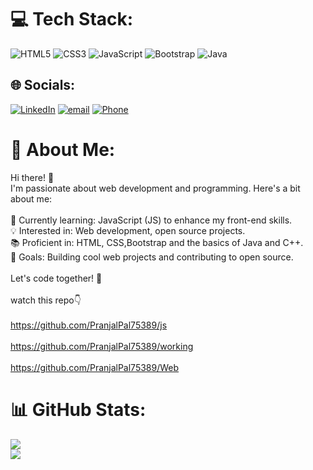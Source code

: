 # 💻 Tech Stack:

![HTML5](https://img.shields.io/badge/html5-%23E34F26.svg?style=for-the-badge&logo=html5&logoColor=white) ![CSS3](https://img.shields.io/badge/css3-%231572B6.svg?style=for-the-badge&logo=css3&logoColor=white) ![JavaScript](https://img.shields.io/badge/javascript-%23323330.svg?style=for-the-badge&logo=javascript&logoColor=%23F7DF1E) ![Bootstrap](https://img.shields.io/badge/bootstrap-%238511FA.svg?style=for-the-badge&logo=bootstrap&logoColor=white) ![Java](https://img.shields.io/badge/java-%23ED8B00.svg?style=for-the-badge&logo=openjdk&logoColor=white)

## 🌐 Socials:

[![LinkedIn](https://img.shields.io/badge/LinkedIn-%230077B5.svg?logo=linkedin&logoColor=white)](https://linkedin.com/in/https://www.linkedin.com/in/pranjal-pal-239b86231/) [![email](https://img.shields.io/badge/Email-D14836?logo=gmail&logoColor=white)](mailto:palpranjal75389@gmail.com)
[![Phone](https://img.shields.io/badge/Phone_No.-D14836?logo=phone&logoColor=white)](tel:7208729455)

# 💫 About Me:

Hi there! 👋<br>I'm passionate about web development and programming. Here's a bit about me:<br><br>🌱 Currently learning: JavaScript (JS) to enhance my front-end skills.<br>💡 Interested in: Web development, open source projects.<br>📚 Proficient in: HTML, CSS,Bootstrap and the basics of Java and C++.<br>🚀 Goals: Building cool web projects and contributing to open source.<br><br>Let's code together! 🌟<br><br>watch this repo👇<br><br>https://github.com/PranjalPal75389/js<br><br>https://github.com/PranjalPal75389/working<br><br>https://github.com/PranjalPal75389/Web

# 📊 GitHub Stats:

![](https://github-readme-streak-stats.herokuapp.com/?user=PranjalPal75389&theme=dark&hide_border=false)<br/>
![](https://github-readme-stats.vercel.app/api/top-langs/?username=PranjalPal75389&theme=dark&hide_border=false&include_all_commits=true&count_private=true&layout=compact)

<!-- Proudly created with GPRM ( https://gprm.itsvg.in ) -->
